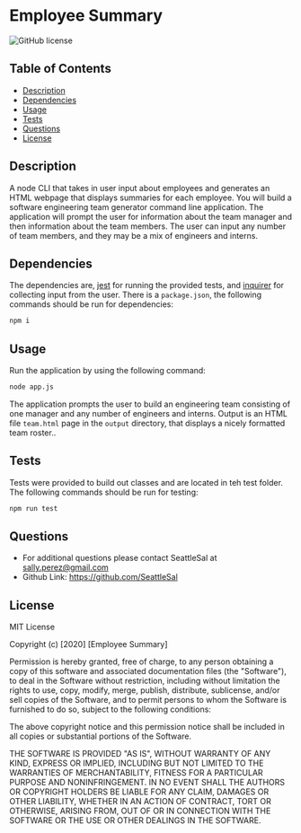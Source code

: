 # Employee Summary
![GitHub license](https://img.shields.io/badge/license-MIT-blue.svg)

## Table of Contents
* [Description](#description)
* [Dependencies](#dependencies)
* [Usage](#usage)
* [Tests](#tests)
* [Questions](#questions)
* [License](#license)

## Description
A node CLI that takes in user input about employees and generates an HTML webpage that displays summaries for each employee. You will build a software engineering team generator command line application. The application will prompt the user for information about the team manager and then information about the team members. The user can input any number of team members, and they may be a mix of engineers and interns.

## Dependencies
The dependencies are, [jest](https://jestjs.io/) for running the provided tests, and [inquirer](https://www.npmjs.com/package/inquirer) for collecting input from the user. There is a `package.json`, the following commands should be run for dependencies:

```bash
npm i
```

## Usage
Run the application by using the following command:
```bash
node app.js
```

The application prompts the user to build an engineering team consisting of one manager and any number of engineers and interns. Output is an HTML file `team.html` page in the `output` directory, that displays a nicely formatted team roster..

## Tests
Tests were provided to build out classes and are located in teh test folder. The following commands should be run for testing: 
```bash
npm run test
```

## Questions
* For additional questions please contact SeattleSal at sally.perez@gmail.com
* Github Link: https://github.com/SeattleSal

## License

MIT License

Copyright (c) [2020] [Employee Summary]

Permission is hereby granted, free of charge, to any person obtaining a copy
of this software and associated documentation files (the "Software"), to deal
in the Software without restriction, including without limitation the rights
to use, copy, modify, merge, publish, distribute, sublicense, and/or sell
copies of the Software, and to permit persons to whom the Software is
furnished to do so, subject to the following conditions:

The above copyright notice and this permission notice shall be included in all
copies or substantial portions of the Software.

THE SOFTWARE IS PROVIDED "AS IS", WITHOUT WARRANTY OF ANY KIND, EXPRESS OR
IMPLIED, INCLUDING BUT NOT LIMITED TO THE WARRANTIES OF MERCHANTABILITY,
FITNESS FOR A PARTICULAR PURPOSE AND NONINFRINGEMENT. IN NO EVENT SHALL THE
AUTHORS OR COPYRIGHT HOLDERS BE LIABLE FOR ANY CLAIM, DAMAGES OR OTHER
LIABILITY, WHETHER IN AN ACTION OF CONTRACT, TORT OR OTHERWISE, ARISING FROM,
OUT OF OR IN CONNECTION WITH THE SOFTWARE OR THE USE OR OTHER DEALINGS IN THE
SOFTWARE.